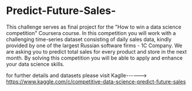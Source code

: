 # Predict-Future-Sales-
This challenge serves as final project for the "How to win a data science competition" Coursera course.  In this competition you will work with a challenging time-series dataset consisting of daily sales data, kindly provided by one of the largest Russian software firms - 1C Company.   We are asking you to predict total sales for every product and store in the next month. By solving this competition you will be able to apply and enhance your data science skills. 

for further details and datasets please visit Kaglle------> https://www.kaggle.com/c/competitive-data-science-predict-future-sales  
